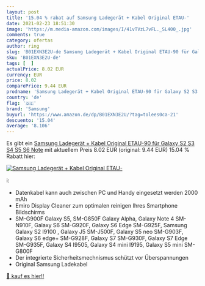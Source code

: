 ```yaml
---
layout: post
title: '15.04 % rabat auf Samsung Ladegerät + Kabel Original ETAU-'
date: 2021-02-23 18:51:30
image: 'https://m.media-amazon.com/images/I/41vTVzL7vFL._SL400_.jpg'
comments: true
category: ofertas
author: ring
slug: 'B01EXN3E2U-de Samsung Ladegerät + Kabel Original ETAU-90 für Galaxy S2...'
sku: 'B01EXN3E2U-de'
tags: [  ]
actualPrice: 8.02 EUR
currency: EUR
price: 8.02
comparePrice: 9.44 EUR
prodname: 'Samsung Ladegerät + Kabel Original ETAU-90 für Galaxy S2 S3 S4 S5 S6 Note'
country: 'de'
flag: '🇩🇪'
brand: 'Samsung'
buyurl: 'https://www.amazon.de/dp/B01EXN3E2U/?tag=tolees0ca-21'
descuento: '15.04'
average: '8.106'
---
```


Es gibt ein [Samsung Ladegerät + Kabel Original ETAU-90 für Galaxy S2 S3 S4 S5 S6 Note](https://www.amazon.de/dp/B01EXN3E2U/?tag=tolees0ca-21) mit aktuellem Preis 8.02 EUR (original: 9.44 EUR) 15.04 % Rabatt hier:

[![Samsung Ladegerät + Kabel Original ETAU-](https://m.media-amazon.com/images/I/41vTVzL7vFL._SL400_.jpg)](https://www.amazon.de/dp/B01EXN3E2U/?tag=tolees0ca-21)

ℹ️:

- Datenkabel kann auch zwischen PC und Handy eingesetzt werden 2000 mAh
- Emiro Display Cleaner zum optimalen reinigen Ihres Smartphone Bildschirms
- SM-G900F Galaxy S5, SM-G850F Galaxy Alpha, Galaxy Note 4 SM-N910F, Galaxy S6 SM-G920F, Galaxy S6 Edge SM-G925F, Samsung Galaxy S2 I9100 , Galaxy J5 SM-J500F, Galaxy S5 neo SM-G903F, Galaxy S6 edge+ SM-G928F, Galaxy S7 SM-G930F, Galaxy S7 Edge SM-G935F, Galaxy S4 I9505, Galaxy S4 mini I9195, Galaxy S5 mini SM-G800F
- Der integrierte Sicherheitsmechnismus schützt vor Überspannungen
- Original Samsung Ladekabel

[🛒 kauf es hier!!](https://www.amazon.de/dp/B01EXN3E2U/?tag=tolees0ca-21)
